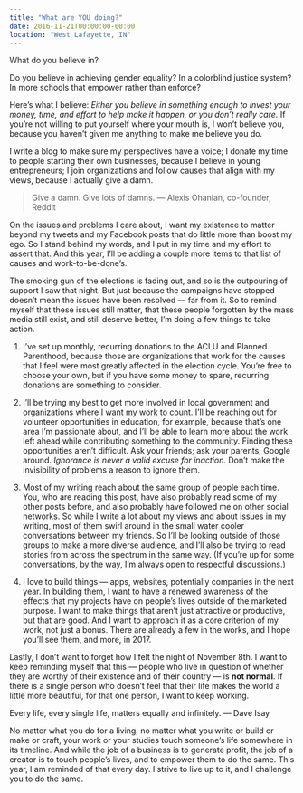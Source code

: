 ```yaml
---
title: "What are YOU doing?"
date: 2016-11-21T00:00:00-00:00
location: "West Lafayette, IN"
---
```


What do you believe in?

Do you believe in achieving gender equality? In a colorblind justice system? In more schools that empower rather than enforce?

Here’s what I believe: _Either you believe in something enough to invest your money, time, and effort to help make it happen, or you don’t really care._ If you’re not willing to put yourself where your mouth is, I won’t believe you, because you haven’t given me anything to make me believe you do.

I write a blog to make sure my perspectives have a voice; I donate my time to people starting their own businesses, because I believe in young entrepreneurs; I join organizations and follow causes that align with my views, because I actually give a damn.

>Give a damn. Give lots of damns. — Alexis Ohanian, co-founder, Reddit

On the issues and problems I care about, I want my existence to matter beyond my tweets and my Facebook posts that do little more than boost my ego. So I stand behind my words, and I put in my time and my effort to assert that. And this year, I’ll be adding a couple more items to that list of causes and work-to-be-done’s.

The smoking gun of the elections is fading out, and so is the outpouring of support I saw that night. But just because the campaigns have stopped doesn’t mean the issues have been resolved — far from it. So to remind myself that these issues still matter, that these people forgotten by the mass media still exist, and still deserve better, I’m doing a few things to take action.

1. I’ve set up monthly, recurring donations to the ACLU and Planned Parenthood, because those are organizations that work for the causes that I feel were most greatly affected in the election cycle. You’re free to choose your own, but if you have some money to spare, recurring donations are something to consider.

1. I’ll be trying my best to get more involved in local government and organizations where I want my work to count. I’ll be reaching out for volunteer opportunities in education, for example, because that’s one area I’m passionate about, and I’ll be able to learn more about the work left ahead while contributing something to the community. Finding these opportunities aren’t difficult. Ask your friends; ask your parents; Google around. _Ignorance is never a valid excuse for inaction._ Don’t make the invisibility of problems a reason to ignore them.

1. Most of my writing reach about the same group of people each time. You, who are reading this post, have also probably read some of my other posts before, and also probably have followed me on other social networks. So while I write a lot about my views and about issues in my writing, most of them swirl around in the small water cooler conversations between my friends. So I’ll be looking outside of those groups to make a more diverse audience, and I’ll also be trying to read stories from across the spectrum in the same way. (If you’re up for some conversations, by the way, I’m always open to respectful discussions.)

1. I love to build things — apps, websites, potentially companies in the next year. In building them, I want to have a renewed awareness of the effects that my projects have on people’s lives outside of the marketed purpose. I want to make things that aren’t just attractive or productive, but that are good. And I want to approach it as a core criterion of my work, not just a bonus. There are already a few in the works, and I hope you’ll see them, and more, in 2017.

Lastly, I don’t want to forget how I felt the night of November 8th. I want to keep reminding myself that this — people who live in question of whether they are worthy of their existence and of their country — is **not normal**. If there is a single person who doesn’t feel that their life makes the world a little more beautiful, for that one person, I want to keep working.

Every life, every single life, matters equally and infinitely. — Dave Isay

No matter what you do for a living, no matter what you write or build or make or craft, your work or your studies touch someone’s life somewhere in its timeline. And while the job of a business is to generate profit, the job of a creator is to touch people’s lives, and to empower them to do the same. This year, I am reminded of that every day. I strive to live up to it, and I challenge you to do the same.
